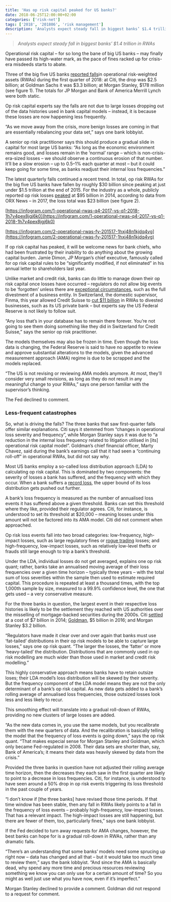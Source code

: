 ```yaml
---
title: 'Has op risk capital peaked for US banks?'
date: 2018-06-25T12:00:00+02:00
categories: ['risk-net']
tags: ['2018', '201806', 'risk management']
description: 'Analysts expect steady fall in biggest banks’ $1.4 trillion in RWAs'
---
```


> _Analysts expect steady fall in biggest banks’ $1.4 trillion in RWAs_

Operational risk capital – for so long the bane of big US banks – may finally have passed its high-water mark, as the pace of fines racked up for crisis-era misdeeds starts to abate.

Three of the big five US banks [reported falls](https://www.risk.net/risk-quantum/5594001/share-of-op-risk-rwas-at-us-banks-falls)in operational risk-weighted assets (RWAs) during the first quarter of 2018: at Citi, the drop was $2.5 billion; at Goldman Sachs it was $3.3 billion; at Morgan Stanley, $178 million (see figure 1). The totals for JP Morgan and Bank of America Merrill Lynch were both static.

Op risk capital experts say the falls are not due to large losses dropping out of the data histories used in bank capital models – instead, it is because these losses are now happening less frequently.

“As we move away from the crisis, more benign losses are coming in that are essentially rebalancing your data set,” says one bank lobbyist.

A senior op risk practitioner says this should produce a gradual slide in capital for most large US banks: “As long as the economic environment remains good, and losses remain in the ‘normal’ range – which is non-crisis-era-sized losses – we should observe a continuous erosion of that number. It’ll be a slow erosion – up to 0.5–1% each quarter at most – but it could keep going for some time, as banks readjust their internal loss frequencies.”

The latest quarterly falls continued a recent trend. In total, op risk RWAs for the big five US banks have fallen by roughly $30 billion since peaking at just under $1.5 trillion at the end of 2015. For the industry as a whole, publicly reported op risk losses [peaked](https://www.risk.net/comment/5384771/top-10-op-risk-losses-of-2017-crisis-era-fines-abate) at $95 billion in 2014, according to data from ORX News – in 2017, the loss total was $23 billion (see figure 2).

[https://infogram.com/1-operational-rwas-q4-2017-vs-q1-2018-1h7v4pex8jgj6k0](https://infogram.com/1-operational-rwas-q4-2017-vs-q1-2018-1h7v4pex8jgj6k0)

[https://infogram.com/2-operational-rwas-fy-201517-1hxj48n1kjdq4vg](https://infogram.com/2-operational-rwas-fy-201517-1hxj48n1kjdq4vg)

If op risk capital has peaked, it will be welcome news for bank chiefs, who had been frustrated by their inability to do anything about the growing capital burden. Jamie Dimon, JP Morgan’s chief executive, famously called for op risk capital rules to be “significantly modified, if not eliminated” in his annual letter to shareholders last year.

Unlike market and credit risk, banks can do little to manage down their op risk capital once losses have occurred – regulators do not allow big events to be ‘forgotten’ unless there are [exceptional circumstances](http://www.risk.net/risk-management/5364236/banks-await-basel-decision-on-legacy-op-risk-losses), such as the full divestment of a business entity. In Switzerland, the domestic supervisor, Finma, this year allowed Credit Suisse to [cut $11 billion](http://www.risk.net/risk-quantum/5549596/finma-grants-capital-relief-to-credit-suisse-resolution-unit) in RWAs to divested businesses, such as its US private bank – but experts say the US Federal Reserve is not likely to follow suit.

“Any loss that’s in your database has to remain there forever. You’re not going to see them doing something like they did in Switzerland for Credit Suisse,” says the senior op risk practitioner.

The models themselves may also be frozen in time. Even though the loss data is changing, the Federal Reserve is said to have no appetite to review and approve substantial alterations to the models, given the advanced measurement approach (AMA) regime is due to be scrapped and the models replaced.

“The US is not revising or reviewing AMA models anymore. At most, they'll consider very small revisions, as long as they do not result in any meaningful change to your RWAs,” says one person familiar with the supervisor’s thinking.

The Fed declined to comment.

### Less-frequent catastrophes

So, what is driving the falls? The three banks that saw first-quarter falls offer similar explanations. Citi says it stemmed from “changes in operational loss severity and frequency”, while Morgan Stanley says it was due to “a reduction in the internal loss frequency related to litigation utilised in [its] operational risk capital model”. Goldman’s chief financial officer, Marty Chavez, said during the bank’s earnings call that it had seen a “continuing roll-off” in operational RWAs, but did not say why.

Most US banks employ a so-called loss distribution approach (LDA) to calculating op risk capital. This is dominated by two components: the severity of losses a bank has suffered, and the frequency with which they occur. When a bank suffers a [record loss](https://www.risk.net/risk-management/operational-risk/2244456/legally-blind-huge-settlements-overwhelm-op-risk-models), the upper bound of its loss distribution gets pushed out further.

A bank’s loss frequency is measured as the number of annualised loss events it has suffered above a given threshold. Banks can set this threshold where they like, provided their regulator agrees. Citi, for instance, is understood to set its threshold at $20,000 – meaning losses under this amount will not be factored into its AMA model. Citi did not comment when approached.

Op risk loss events fall into two broad categories: low-frequency, high-impact losses, such as large regulatory fines or [rogue trading](http://www.risk.net/risk-management/5423351/top-10-op-risks-2018-unauthorised-trading) losses; and high-frequency, low-impact losses, such as relatively low-level thefts or frauds still large enough to trip a bank’s threshold.

Under the LDA, individual losses do not get averaged, explains one op risk quant; rather, banks take an annualised moving average of their loss frequencies over a given time horizon – typically three years – with the total sum of loss severities within the sample then used to estimate required capital. This procedure is repeated at least a thousand times, with the top 1,000th sample by size, measured to a 99.9% confidence level, the one that gets used – a very conservative measure.

For the three banks in question, the largest event in their respective loss histories is likely to be the settlement they reached with US authorities over the misselling of mortgage-backed securities during the 2000s. Citi [settled](https://www.risk.net/media/download/932721/download) at a cost of $7 billion in 2014; [Goldman](https://www.risk.net/risk-management/2457373/nine-years-later-rmbs-woes-still-haunt-banks), $5 billion in 2016; and Morgan Stanley $3.2 billion.

“Regulators have made it clear over and over again that banks must use ‘fat-tailed’ distributions in their op risk models to be able to capture large losses,” says one op risk quant. “The larger the losses, the ‘fatter’ or more ‘heavy-tailed’ the distribution. Distributions that are commonly used in op risk modelling are much wider than those used in market and credit risk modelling.”

This highly conservative approach means banks have to retain outsize loses; their LDA model’s loss distribution will be skewed by their severity. But the frequency component of the LDA model means they are not the only determinant of a bank’s op risk capital. As new data gets added to a bank’s rolling average of annualised loss frequencies, those outsized losses look less and less likely to recur.

This smoothing effect will translate into a gradual roll-down of RWAs, providing no new clusters of large losses are added.

“As the new data comes in, you use the same models, but you recalibrate them with the new quarters of data. And the recalibration is basically telling the model that the frequency of loss events is going down,” says the op risk quant. “That makes especial sense for Morgan Stanley and Goldman, which only became Fed-regulated in 2008. Their data sets are shorter than, say, Bank of America’s; it means their data was heavily skewed by data from the crisis.”

Provided the three banks in question have not adjusted their rolling average time horizon, then the decreases they each saw in the first quarter are likely to point to a decrease in loss frequencies. Citi, for instance, is understood to have seen around a 50% drop in op risk events triggering its loss threshold in the past couple of years.

“I don’t know if [the three banks] have revised those time periods. If that time window has been stable, then any fall in RWAs likely points to a fall in the frequency of loss events – probably high-frequency, low-impact losses. That has a relevant impact. The high-impact losses are still happening, but there are fewer of them, too, particularly fines,” says one bank lobbyist.

If the Fed decided to turn away requests for AMA changes, however, the best banks can hope for is a gradual roll-down in RWAs, rather than any dramatic falls.

“There’s an understanding that some banks’ models need some sprucing up right now – data has changed and all that – but it would take too much time to review them,” says the bank lobbyist. “And since the AMA is basically dead, why spend any more time and precious resources reviewing something we know you can only use for a certain amount of time? So you might as well just use what you have now, even if it’s imperfect.”

Morgan Stanley declined to provide a comment. Goldman did not respond to a request for comment.

